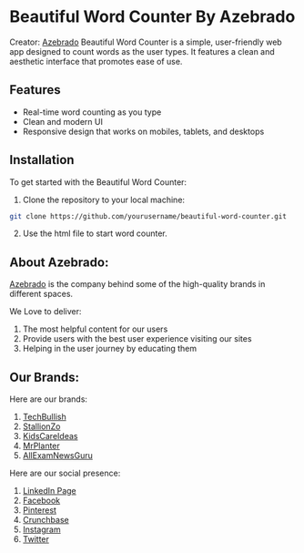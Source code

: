 # Beautiful Word Counter By Azebrado
Creator: [Azebrado](https://azebrado.com)
Beautiful Word Counter is a simple, user-friendly web app designed to count words as the user types. It features a clean and aesthetic interface that promotes ease of use.

## Features

- Real-time word counting as you type
- Clean and modern UI
- Responsive design that works on mobiles, tablets, and desktops

## Installation

To get started with the Beautiful Word Counter:

1. Clone the repository to your local machine:

```bash
git clone https://github.com/yourusername/beautiful-word-counter.git

```
2. Use the html file to start word counter.


## About Azebrado:
[Azebrado](https://azebrado.com/) is the company behind some of the high-quality brands in different spaces.

We Love to deliver:
1. The most helpful content for our users
2. Provide users with the best user experience visiting our sites
3. Helping in the user journey by educating them

## Our Brands:
Here are our brands:
1. [TechBullish](https://techbullish.com)
2. [StallionZo](https://stallionzo.com)
3. [KidsCareIdeas](https://kidscareideas.com)
4. [MrPlanter](https://mrplanter.com)
5. [AllExamNewsGuru](https://allexamnewsguru.com)

Here are our social presence:
1. [LinkedIn Page](https://www.linkedin.com/company/azebrado)
2. [Facebook](https://facebook.com/azebrado13)
3. [Pinterest](https://www.pinterest.com/azebrado/)
4. [Crunchbase](https://www.crunchbase.com/organization/azebrado)
5. [Instagram](https://www.instagram.com/azebrado/)
6. [Twitter](https://twitter.com/azebrado)
